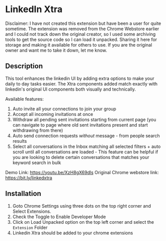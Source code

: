 # LinkedIn Xtra
 
Disclaimer: I have not created this extension but have been a user for quite sometime. The extension was removed from the Chrome Webstore earlier and I could not track down the original creator, so I used some archiving tools to get the source code so I can load it unpacked. Sharing it here for storage and making it available for others to use. If you are the original owner and want me to take it down, let me know.

## Description
This tool enhances the linkedin UI by adding extra options to make your daily to day tasks easier.
The Xtra components added match exactly with linkedin's original UI components both visually and technically.

Available features:
1. Auto invite all your connections to join your group
2. Accept all incoming invitations at once
3. Withdraw all pending sent invitations starting from current page (you can navigate to page where old sent invitations present and start withdrawing from there)
4. Auto send connection requests *without* message - from people search results
5. Select all conversations in the Inbox matching all selected filters + auto scroll until all conversations are loaded - This feature can be helpful if you are looking to delete certain conversations that matches your keyword search in bulk

Demo Link: https://youtu.be/XzH8gX69dls
Original Chrome webstore link: https://bit.ly/linkedxtra

## Installation
1. Goto Chrome Settings using three dots on the top right corner and Select Extensions.
2. Check the Toggle to Enable Developer Mode
3. Click on Load Unpacked option on the top left corner and select the `Extension` Folder
4. Linkedin Xtra should be added to your chrome extensions
